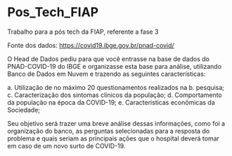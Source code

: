 # Pos_Tech_FIAP

Trabalho para a pós tech da FIAP, referente a fase 3

Fonte dos dados: https://covid19.ibge.gov.br/pnad-covid/

O Head de Dados pediu para que você entrasse na base de dados do PNAD-COVID-19 do IBGE e organizasse esta base para análise, utilizando Banco de Dados em Nuvem e trazendo as seguintes características:

a. Utilização de no máximo 20 questionamentos realizados na
b. pesquisa;
c. Caracterização dos sintomas clínicos da população;
d. Comportamento da população na época da COVID-19;
e. Características econômicas da Sociedade;

Seu objetivo será trazer uma breve análise dessas informações, como foi a organização do banco, as perguntas selecionadas para a resposta do problema e quais seriam as principais ações que o hospital deverá tomar em caso de um novo surto de COVID-19.
